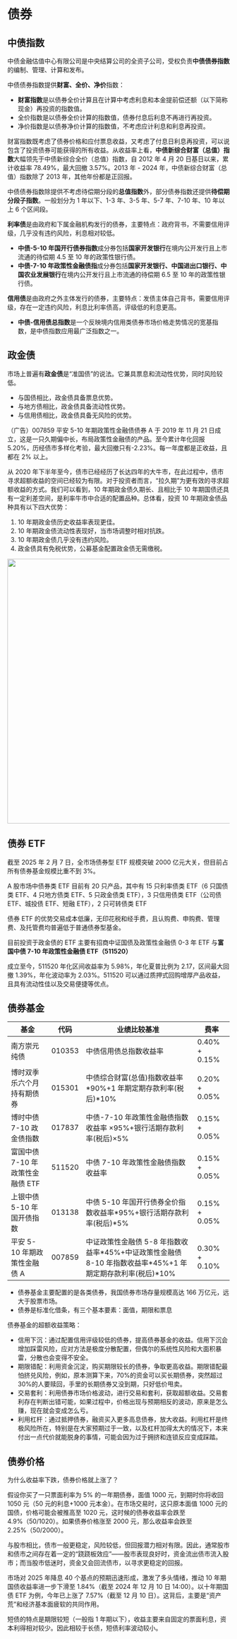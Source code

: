 # 债券

## 中债指数

中债金融估值中心有限公司是中央结算公司的全资子公司，受权负责**中债债券指数**的编制、管理、计算和发布。

中债债券指数提供**财富、全价、净价**指数：

- **财富指数**是以债券全价计算且在计算中考虑利息和本金提前偿还额（以下简称现金）再投资的指数值。
- 全价指数是以债券全价计算的指数值，债券付息后利息不再进行再投资。
- 净价指数是以债券净价计算的指数值，不考虑应计利息和利息再投资。

财富指数既考虑了债券价格和应付票息收益，又考虑了付息日利息再投资，可以说包含了投资债券可能获得的所有收益。从收益率上看，**中债新综合财富（总值）指数**大幅领先于中债新综合全价（总值）指数，自 2012 年 4 月 20 日基日以来，累计收益率 78.49%，最大回撤 3.57%。2013 年 - 2024 年，中债新综合财富（总值）指数除了 2013 年，其他年份都是正回报。

中债债券指数除提供不考虑待偿期分段的**总值指数**外，部分债券指数还提供**待偿期分段子指数**。一般划分为 1 年以下、1-3 年、3-5 年、5-7 年、7-10 年、10 年以上 6 个区间段。

**利率债**是由政府和下属金融机构发行的债券，主要特点：政府背书，不需要信用评级，几乎没有违约风险，利息相对较低。

- **中债-5-10 年国开行债券指数**成分券包括**国家开发银行**在境内公开发行且上市流通的待偿期 4.5 至 10 年的政策性银行债。
- **中债-7-10 年政策性金融债指**成分券包括**国家开发银行、中国进出口银行、中国农业发展银行**在境内公开发行且上市流通的待偿期 6.5 至 10 年的政策性银行债。

**信用债**是由政府之外主体发行的债券，主要特点：发债主体自己背书，需要信用评级，存在一定违约风险，利息比利率债高，评级低的利息更高。

- **中债-信用债总指数**是一个反映境内信用类债券市场价格走势情况的宽基指数，是中债指数应用最广泛指数之一。

## 政金债

市场上普遍有**政金债**是“准国债”的说法。它兼具票息和流动性优势，同时风险较低。

- 与国债相比，政金债具备票息优势。
- 与地方债相比，政金债具备流动性优势。
- 与信用债相比，政金债具备无风险的优势。

（广告）007859 平安 5-10 年期政策性金融债债券 A 于 2019 年 11 月 21 日成立，这是一只久期偏中长，布局政策性金融债的产品。至今累计年化回报 5.20%，历经债市多样化考验，最大回撤只有-2.23%。每一年度都是正收益，且都在 2% 以上。

从 2020 年下半年至今，债市已经经历了长达四年的大牛市，在此过程中，债市寻求超额收益的空间已经较为有限。对于投资者而言，“拉久期”为更有效的寻求超额收益的方式。我们可以看到，10 年期政金债久期长、且相比于 10 年期国债还具有一定利差空间，是利率牛市中合适的配置品种。总体看，投资 10 年期政金债品种具有以下四大优势：

1. 10 年期政金债历史收益率表现更佳。
2. 10 年期政金债流动性表现好，当市场调整时相对抗跌。
3. 10 年期政金债几乎没有违约风险。
4. 政金债具有免税优势，公募基金配置政金债无需缴税。

<img alt="" src="/img/63015EE9-C527-4A4D-85B0-9E2D7CEC96A8.webp" width="600"/>

## 债券 ETF

截至 2025 年 2 月 7 日，全市场债券型 ETF 规模突破 2000 亿元大关，但目前占所有债券基金规模比重不到 3%。

A 股市场中债券类 ETF 目前有 20 只产品，其中有 15 只利率债类 ETF（6 只国债类 ETF、4 只地方债类 ETF、5 只政金债类 ETF），3 只信用债类 ETF（公司债 ETF、城投债 ETF、短融 ETF），2 只可转债类 ETF

债券 ETF 的优势交易成本低廉，无印花税和经手费，且认购费、申购费、管理费、及托管费均普遍低于普通债券型基金。

目前投资于政金债的 ETF 主要有招商中证国债及政策性金融债 0-3 年 ETF 与**富国中债 7-10 年政策性金融债 ETF（511520）**

成立至今，511520 年化区间收益率为 5.98%，年化夏普比例为 2.17，区间最大回撤 1.39%，年化波动率为 2.03%。511520 可以通过质押式回购增厚产品收益，且具有流动性佳以及交易便捷等优点。

## 债券基金

| 基金                             | 代码   | 业绩比较基准                                                                                                 | 费率          |
| -------------------------------- | ------ | ------------------------------------------------------------------------------------------------------------ | ------------- |
| 南方崇元纯债                     | 010353 | 中债信用债总指数收益率                                                                                       | 0.40% + 0.15% |
| 博时双季乐六个月持有期债券       | 015301 | 中债综合财富(总值)指数收益率*90%+1 年期定期存款利率(税后)*10%                                                | 0.20% + 0.05% |
| 博时中债 7-10 政金债指数         | 017837 | 中债-7-10 年政策性金融债指数收益率 ×95%+银行活期存款利率(税后)×5%                                            | 0.15% + 0.05% |
| 富国中债 7-10 年政策性金融债 ETF | 511520 | 中债 7-10 年政策性金融债指数收益率                                                                           | 0.15% + 0.05% |
| 上银中债 5-10 年国开债指数       | 013138 | 中债 5-10 年国开行债券全价指数收益率*95%+银行活期存款利率(税后)*5%                                           | 0.15% + 0.05% |
| 平安 5-10 年期政策性金融债 A     | 007859 | 中证政策性金融债 5-8 年指数收益率\*45%+中证政策性金融债 8-10 年指数收益率\*45%+1 年期定期存款利率(税后)\*10% | 0.30% + 0.10% |

- 债券基金主要配置的是各类债券，我国债券市场存量规模高达 166 万亿元，远大于股票市场。
- 债券是标准化借条，有三个基本要素：面值，期限和票息

债券基金的超额收益策略：

- 信用下沉：通过配置信用评级较低的债券，提高债券基金的收益。信用下沉会增加踩雷风险，应对方法是极度分散配置，但偶尔的系统性风险和大面积暴雷，分散也会变得不安全。
- 期限错配：利用资金沉淀，购买期限较长的债券，争取更高收益。期限错配最怕挤兑风险，例如，原本测算下来，70%的资金可以买长期债券，突然超过 30%的人要赎回，手里的长期债券又没到期，只好低价甩卖。
- 交易套利：利用债券市场价格波动，进行交易和套利，获取超额收益。交易套利存在判断出错可能，如果过程中，价格出现与预期相反的波动，原来是怎么赚，现在就会变成怎么亏。
- 利用杠杆：通过抵押债券，融资买入更多高息债券，放大收益。利用杠杆是终极风险所在，特别是在大家预期过于一致，以及杠杆加得太大的情况下，本来付出一点代价就能脱身的事情，可能会因为过于拥挤和连锁反应变成踩踏。

## 债券价格

为什么收益率下跌，债券价格就上涨了？

假设你买了一只票面利率为 5% 的一年期债券，面值 1000 元，到期时你将收回 1050 元（50 元的利息+1000 元本金）。在市场交易时，这只原本面值 1000 元的国债，价格可能会被推高至 1020 元，这时候的债券收益率会跌至 4.9%（50/1020）。如果债券价格涨至 2000 元，那么收益率会跌至 2.25%（50/2000）。

与股市相比，债市一般更稳定，风险较低，但回报潜力相对有限。因此，通常股市和债市之间存在着一定的“跷跷板效应”——股市表现良好时，资金流出债市流入股市；而当股市低迷时，资金又会回流债市，以寻求更稳定的回报。

市场对 2025 年降息 40 个基点的预期迅速形成，激发了多头情绪，推动 10 年期国债收益率进一步下滑至 1.84%（截至 2024 年 12 月 10 日 14:00）。以十年期国债 ETF 为例，今年已上涨了 7.57%（截至 12 月 10 日）。这背后，主要是“资产荒”和经济基本面疲软的共同作用。

短债的特点是期限较短（一般指 1 年期以下），收益主要来自固定的票面利息，资本利得相对较少。因此相较于长债，短债利率波动较小。
